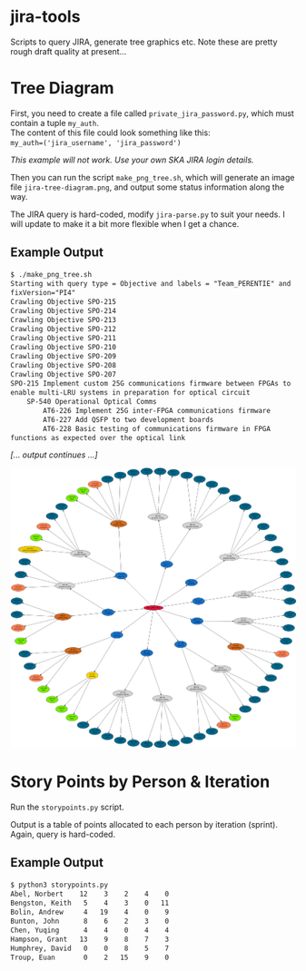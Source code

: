 # jira-tools
Scripts to query JIRA, generate tree graphics etc.
Note these are pretty rough draft quality at present...

# Tree Diagram

First, you need to create a file called `private_jira_password.py`, which must contain a tuple `my_auth`.  
The content of this file could look something like this:  
`my_auth=('jira_username', 'jira_password')`
    
*This example will not work. Use your own SKA JIRA login details.*

Then you can run the script `make_png_tree.sh`, which will generate an image file `jira-tree-diagram.png`, and output some status information along the way.

The JIRA query is hard-coded, modify `jira-parse.py` to suit your needs. I will update to make it a bit more flexible when I get a chance.

## Example Output

```
$ ./make_png_tree.sh 
Starting with query type = Objective and labels = "Team_PERENTIE" and fixVersion="PI4"
Crawling Objective SPO-215
Crawling Objective SPO-214
Crawling Objective SPO-213
Crawling Objective SPO-212
Crawling Objective SPO-211
Crawling Objective SPO-210
Crawling Objective SPO-209
Crawling Objective SPO-208
Crawling Objective SPO-207
SPO-215 Implement custom 25G communications firmware between FPGAs to enable multi-LRU systems in preparation for optical circuit
	SP-540 Operational Optical Comms
		AT6-226 Implement 25G inter-FPGA communications firmware
		AT6-227 Add QSFP to two development boards
		AT6-228 Basic testing of communications firmware in FPGA functions as expected over the optical link
```  
*[... output continues ...]*

![Example Tree Diagram](example/jira-tree-diagram.png)

# Story Points by Person & Iteration

Run the `storypoints.py` script. 

Output is a table of points allocated to each person by iteration (sprint).  
Again, query is hard-coded. 

## Example Output

```
$ python3 storypoints.py 
Abel, Norbert	 12    3    2    4    0  
Bengston, Keith	  5    4    3    0   11  
Bolin, Andrew	  4   19    4    0    9  
Bunton, John	  8    6    2    3    0  
Chen, Yuqing	  4    4    0    4    4  
Hampson, Grant	 13    9    8    7    3  
Humphrey, David	  0    0    8    5    7  
Troup, Euan	      0    2   15    9    0  
```
